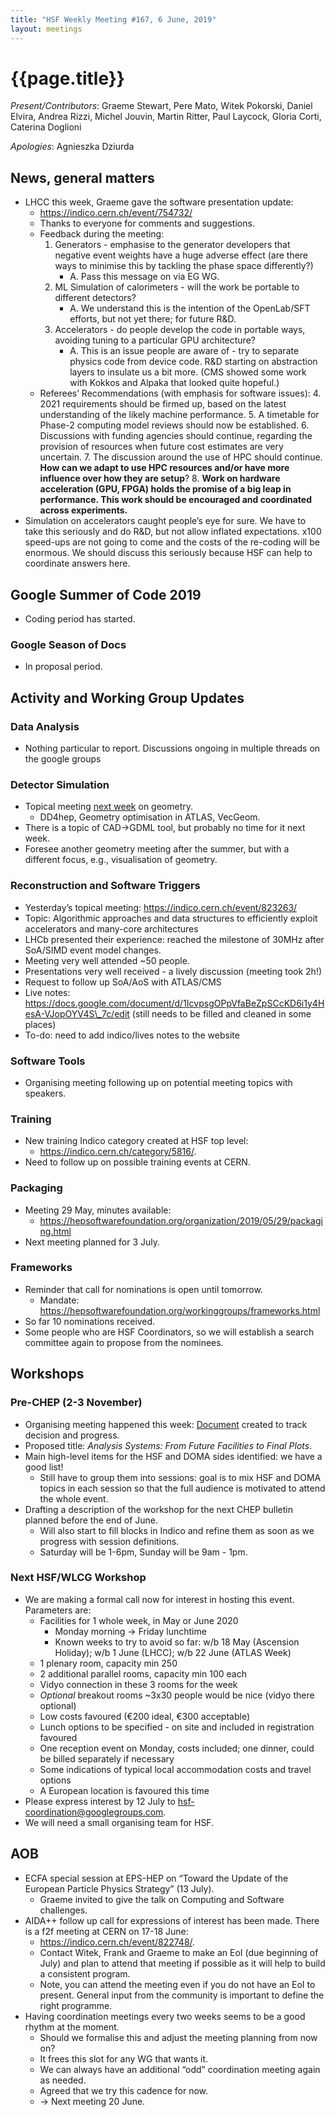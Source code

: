 ```yaml
---
title: "HSF Weekly Meeting #167, 6 June, 2019"
layout: meetings
---
```


# {{page.title}}

*Present/Contributors*: Graeme Stewart, Pere Mato, Witek Pokorski,
Daniel Elvira, Andrea Rizzi, Michel Jouvin, Martin Ritter, Paul Laycock,
Gloria Corti, Caterina Doglioni

*Apologies*: Agnieszka Dziurda

## News, general matters
  - LHCC this week, Graeme gave the software presentation update:
      - [<span class="underline">https://indico.cern.ch/event/754732/</span>](https://indico.cern.ch/event/754732/)
      - Thanks to everyone for comments and suggestions.
      - Feedback during the meeting:
        1.  Generators - emphasise to the generator developers that
            negative event weights have a huge adverse effect (are
            there ways to minimise this by tackling the phase space
            differently?)
              - A. Pass this message on via EG WG.
        2.  ML Simulation of calorimeters - will the work be portable
            to different detectors?
              - A. We understand this is the intention of the
                OpenLab/SFT efforts, but not yet there; for future
                R&D.
        3.  Accelerators - do people develop the code in portable
            ways, avoiding tuning to a particular GPU architecture?
              - A. This is an issue people are aware of - try to
                separate physics code from device code. R&D starting
                on abstraction layers to insulate us a bit more. (CMS
                showed some work with Kokkos and Alpaka that looked
                quite hopeful.)
      - Referees’ Recommendations (with emphasis for software issues):
        4.  2021 requirements should be firmed up, based on the latest
            understanding of the likely machine performance.
        5.  A timetable for Phase-2 computing model reviews should now
            be established.
        6.  Discussions with funding agencies should continue,
            regarding the provision of resources when future cost
            estimates are very uncertain.
        7.  The discussion around the use of HPC should continue.
            **How can we adapt to use HPC resources and/or have more
            influence over how they are setup**?
        8.  **Work on hardware acceleration (GPU, FPGA) holds the
            promise of a big leap in performance. This work should be
            encouraged and coordinated across experiments.**
  - Simulation on accelerators caught people’s eye for sure. We have to
    take this seriously and do R&D, but not allow inflated
    expectations. x100 speed-ups are not going to come and the costs
    of the re-coding will be enormous. We should  discuss
    this seriously because HSF can help to coordinate answers here.

## Google Summer of Code 2019
  - Coding period has started.

### Google Season of Docs
  - In proposal period.

## Activity and Working Group Updates

### Data Analysis
  - Nothing particular to report. Discussions ongoing in multiple
    threads on the google groups

### Detector Simulation
  - Topical meeting [<span class="underline">next
    week</span>](https://indico.cern.ch/event/816485/) on geometry.
      - DD4hep, Geometry optimisation in ATLAS, VecGeom.
  - There is a topic of CAD-\>GDML tool, but probably no time for it
    next week.
  - Foresee another geometry meeting after the summer, but with a
    different focus, e.g., visualisation of geometry.

### Reconstruction and Software Triggers
  - Yesterday’s topical meeting:
    [<span class="underline">https://indico.cern.ch/event/823263/</span>](https://indico.cern.ch/event/823263/)
  - Topic: Algorithmic approaches and data structures to efficiently
    exploit accelerators and many-core architectures
  - LHCb presented their experience: reached the milestone of 30MHz
    after SoA/SIMD event model changes.
  - Meeting very well attended \~50 people.
  - Presentations very well received - a lively discussion (meeting
    took 2h\!)
  - Request to follow up SoA/AoS with ATLAS/CMS
  - Live notes:
    [<span class="underline">https://docs.google.com/document/d/1IcvpsgOPpVfaBeZpSCcKD6i1y4HesA-VJopOYV4S\_7c/edit</span>](https://docs.google.com/document/d/1IcvpsgOPpVfaBeZpSCcKD6i1y4HesA-VJopOYV4S_7c/edit)
    (still needs to be filled and cleaned in some places)
  - To-do: need to add indico/lives notes to the website

### Software Tools
  - Organising meeting following up on potential meeting topics with
    speakers.

### Training
  - New training Indico category created at HSF top level:
      - [<span class="underline">https://indico.cern.ch/category/5816/</span>](https://indico.cern.ch/category/5816/).
  - Need to follow up on possible training events at CERN.

### Packaging
  - Meeting 29 May, minutes available:
      - [<span class="underline">https://hepsoftwarefoundation.org/organization/2019/05/29/packaging.html</span>](https://hepsoftwarefoundation.org/organization/2019/05/29/packaging.html)
  - Next meeting planned for 3 July.

### Frameworks
  - Reminder that call for nominations is open until tomorrow.
      - Mandate:
        [<span class="underline">https://hepsoftwarefoundation.org/workinggroups/frameworks.html</span>](https://hepsoftwarefoundation.org/workinggroups/frameworks.html)
  - So far 10 nominations received.
  - Some people who are HSF Coordinators, so we will establish a
    search committee again to propose from the nominees.

## Workshops

### Pre-CHEP (2-3 November)
  - Organising meeting happened this week:
    [<span class="underline">Document</span>](https://docs.google.com/document/d/1aEFJgpTpTtXtTpyf9QXRYAN8X4j--1yFiwNR3HRjtsU/edit#)
    created to track decision and progress.
  - Proposed title: *Analysis Systems: From Future Facilities to Final
    Plots*.
  - Main high-level items for the HSF and DOMA sides identified: we
    have a good list\!
      - Still have to group them into sessions: goal is to mix HSF and
        DOMA topics in each session so that the full audience is
        motivated to attend the whole event.
  - Drafting a description of the workshop for the next CHEP bulletin
    planned before the end of June.
      - Will also start to fill blocks in Indico and refine them as
        soon as we progress with session definitions.
      - Saturday will be 1-6pm, Sunday will be 9am - 1pm.

### Next HSF/WLCG Workshop
  - We are making a formal call now for interest in hosting this
    event. Parameters are:
      - Facilities for 1 whole week, in May or June 2020
          - Monday morning -\> Friday lunchtime
          - Known weeks to try to avoid so far: w/b 18 May (Ascension Holiday);
            w/b 1 June (LHCC); w/b 22 June (ATLAS Week)
      - 1 plenary room, capacity min 250
      - 2 additional parallel rooms, capacity min 100 each
      - Vidyo connection in these 3 rooms for the week
      - *Optional* breakout rooms \~3x30 people would be nice (vidyo
        there optional)
      - Low costs favoured (€200 ideal, €300 acceptable)
      - Lunch options to be specified - on site and included in
        registration favoured
      - One reception event on Monday, costs included; one dinner,
        could be billed separately if necessary
      - Some indications of typical local accommodation costs and
        travel options
      - A European location is favoured this time
  - Please express interest by 12 July to
    [<span class="underline">hsf-coordination@googlegroups.com</span>](mailto:hsf-coordination@googlegroups.com).
  - We will need a small organising team for HSF.

## AOB
  - ECFA special session at EPS-HEP on “Toward the Update of the
    European Particle Physics Strategy” (13 July).
      - Graeme invited to give the talk on Computing and Software
        challenges.
  - AIDA++ follow up call for expressions of interest has been made.
    There is a f2f meeting at CERN on 17-18 June:
      - [<span class="underline">https://indico.cern.ch/event/822748/</span>](https://indico.cern.ch/event/822748/).
      - Contact Witek, Frank and Graeme to make an EoI (due beginning
        of July) and plan to attend that meeting if possible as it
        will help to build a consistent program.
      - Note, you can attend the meeting even if you do not have an EoI
        to present. General input from the community is important to
        define the right programme.
  - Having coordination meetings every two weeks seems to be a good
    rhythm at the moment.
      - Should we formalise this and adjust the meeting planning from
        now on?
      - It frees this slot for any WG that wants it.
      - We can always have an additional “odd” coordination meeting
        again as needed.
      - Agreed that we try this cadence for now.
      - -> Next meeting 20 June.
